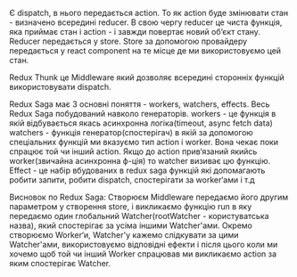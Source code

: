 Є dispatch, в нього передається action. То як action буде змінювати стан - визначено всередині reducer. В свою чергу reducer це чиста функція, яка приймає стан і action - і завжди повертає новий об‘єкт стану. Reducer передається у store. Store за допомогою провайдеру передається у react component на те місце де ми використовуємо цей стан. 

Redux Thunk це Middleware який дозволяє всередині сторонніх функцій використовувати dispatch.  

Redux Saga має 3 основні поняття - workers, watchers, effects. Весь Redux Saga побудований навколо генераторів. 
workers - це функція в якій відбувається якась асинхронна логіка(timeout, async fetch data)
watchers - функція генератор(спостерігач) в якій за допомогою спеціальних функцій ми вказуємо тип action і worker. Вона чекає поки спрацює той чи інший action. Якщо до action прив‘язаний якийсь worker(звичайна асинхронна ф-ція) то watcher визиває цю функцію. 
Effect - це набір вбудованих в redux saga функцій які допомагають робити запити, робити dispatch, спостерігати за worker‘ами і т.д

Висновок по Redux Saga: Створюєм Middleware передаємо його другим параметром у створення store, і викликаємо функцію run в яку передаємо один глобальний Watcher(rootWatcher - користуватська назва), який спостерігає за усіма іншими Watcher'ами. Окремо створюємо Worker‘и, Watcher'у кажемо слідкувати за цими Watcher'ами, використовуємо відповідні ефекти і після цього коли ми хочемо щоб той чи інший Worker спрацював ми викликаємо action за яким спостерігає Watcher. 
